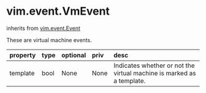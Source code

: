 vim.event.VmEvent
=================
inherits from [vim.event.Event](docs/vim.event.Event.md)


These are virtual machine events.

| property | type | optional | priv | desc |
|:---------|:-----|:---------|:-----|:-----|
| template | bool | None | None | Indicates whether or not the virtual machine is marked as a template. |


